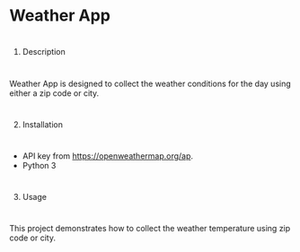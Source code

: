 # Weather App
#
1) Description
#
Weather App is designed to collect the weather conditions for the day using either a zip code or city.
#
2) Installation
#
- API key from https://openweathermap.org/ap.
- Python 3
#
3) Usage
#
This project demonstrates how to collect the weather temperature using zip code or city.
#

